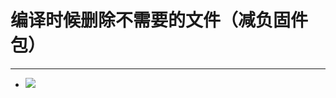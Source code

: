 # 编译时候删除不需要的文件（减负固件包）
 
---  
- <img src="https://github.com/danshui-git/shuoming/blob/master/doc/shanchuwenjian.png" />
